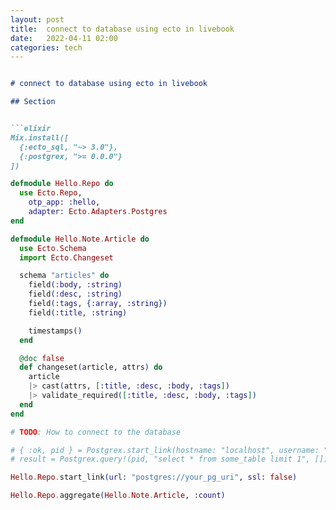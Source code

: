 ```yaml
---
layout: post
title:  connect to database using ecto in livebook 
date:   2022-04-11 02:00 
categories: tech
---
```

```markdown

# connect to database using ecto in livebook

## Section


```elixir
Mix.install([
  {:ecto_sql, "~> 3.0"},
  {:postgrex, ">= 0.0.0"}
])
```

```elixir
defmodule Hello.Repo do
  use Ecto.Repo,
    otp_app: :hello,
    adapter: Ecto.Adapters.Postgres
end
```

```elixir
defmodule Hello.Note.Article do
  use Ecto.Schema
  import Ecto.Changeset

  schema "articles" do
    field(:body, :string)
    field(:desc, :string)
    field(:tags, {:array, :string})
    field(:title, :string)

    timestamps()
  end

  @doc false
  def changeset(article, attrs) do
    article
    |> cast(attrs, [:title, :desc, :body, :tags])
    |> validate_required([:title, :desc, :body, :tags])
  end
end
```

```elixir
# TODO: How to connect to the database

# { :ok, pid } = Postgrex.start_link(hostname: "localhost", username: "admin", password: "", database: "my_db")#
# result = Postgrex.query!(pid, "select * from some_table limit 1", [])
```

```elixir
Hello.Repo.start_link(url: "postgres://your_pg_uri", ssl: false)
```

```elixir
Hello.Repo.aggregate(Hello.Note.Article, :count)
```


```

```
